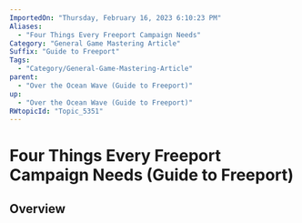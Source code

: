 ```yaml
---
ImportedOn: "Thursday, February 16, 2023 6:10:23 PM"
Aliases:
  - "Four Things Every Freeport Campaign Needs"
Category: "General Game Mastering Article"
Suffix: "Guide to Freeport"
Tags:
  - "Category/General-Game-Mastering-Article"
parent:
  - "Over the Ocean Wave (Guide to Freeport)"
up:
  - "Over the Ocean Wave (Guide to Freeport)"
RWtopicId: "Topic_5351"
---
```

# Four Things Every Freeport Campaign Needs (Guide to Freeport)
## Overview

